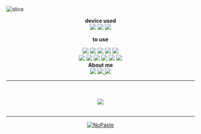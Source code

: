 ![slice](https://capsule-render.vercel.app/api?type=slice&color=auto&height=200&text=Hello👋&fontAlign=70&rotate=13&fontAlignY=25&desc=HuiSeong's%20GitHub&descAlign=70.&descAlignY=44)
</a>
</div>
<div align="center">
  <b>device used</b>
  <br>
  <img src="https://img.shields.io/badge/phone-1428A0?style=for-the-badge&logo=samsung&logoColor=white"/>
  <img src="https://img.shields.io/badge/laptop-A50034?style=for-the-badge&logo=lg&logoColor=white"/>
  <img src="https://img.shields.io/badge/ipad-000000?style=for-the-badge&logo=apple&logoColor=white"/>
 
<b>to use</b>
<div>
<img src="https://img.shields.io/badge/c-A8B9CC?style=for-the-badge&logo=C&logoColor=white"/>
<img src="https://img.shields.io/badge/python-3776AB?style=for-the-badge&logo=python&logoColor=white"/>
<img src="https://img.shields.io/badge/Linux-FCC624?style=for-the-badge&logo=linux&logoColor=white"/>
  <img src="https://img.shields.io/badge/git-F05032?style=for-the-badge&logo=git&logoColor=white"/>
  <img src="https://img.shields.io/badge/arduino-00979D?style=for-the-badge&logo=arduino&logoColor=white"/>
<br>
  
  
  
  
<img src="https://img.shields.io/badge/html5-E34F26?style=for-the-badge&logo=HTML5&logoColor=white"/>
<img src="https://img.shields.io/badge/css3-1572B6?style=for-the-badge&logo=css3&logoColor=white"/>
<img src="https://img.shields.io/badge/oracle-F80000?style=for-the-badge&logo=oracle&logoColor=white"/>
<img src="https://img.shields.io/badge/adobeillustrator-FF9A00?style=for-the-badge&logo=adobeillustrator&logoColor=white"/>
  <img src="https://img.shields.io/badge/adobephotoshop-31A8FF?style=for-the-badge&logo=adobephotoshop&logoColor=white"/>
<img src="https://img.shields.io/badge/figma-F24E1E?style=for-the-badge&logo=Figma&logoColor=white"/>
</div>
  <b>About me</b>
  <br>
  <div>
  <img src="https://img.shields.io/badge/tistory-000000?style=for-the-badge&logo=tistory&logoColor=white"/>
  <a href="https://www.instagram.com/huise0ng/"><img src="https://img.shields.io/badge/instagram-E4405F?style=for-the-badge&logo=instagram&logoColor=white"/>
  <a href="huiseong2785@naver.com"><img src="https://img.shields.io/badge/huiseong2785@naver.com-03C75A?style=for-the-badge&logo=NAVER&logoColor=white"/>
   
    
    
</div>
    
---
    
    
<br>
<br>
<img src="https://github-readme-stats.vercel.app/api/top-langs/?username=huise0ng&layout=compact"><br><br>
    
---
    
    
[<picture><source media="(prefers-color-scheme: dark)" srcset="https://ghrs.vercel.app/api/pin/?username=huise0ng&repo=algorithm&theme=github_dark"/>
<img alt="NoPaste" src="https://ghrs.vercel.app/api/pin/?username=huise0ng&repo=algorithm">
</picture>](https://github.com/huise0ng/algorithm)
<br/>
    
